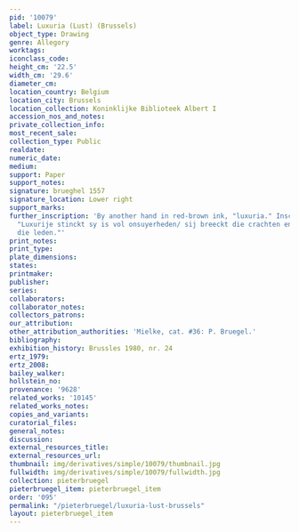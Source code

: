 ```yaml
---
pid: '10079'
label: Luxuria (Lust) (Brussels)
object_type: Drawing
genre: Allegory
worktags:
iconclass_code:
height_cm: '22.5'
width_cm: '29.6'
diameter_cm:
location_country: Belgium
location_city: Brussels
location_collection: Koninklijke Biblioteek Albert I
accession_nos_and_notes:
private_collection_info:
most_recent_sale:
collection_type: Public
realdate:
numeric_date:
medium:
support: Paper
support_notes:
signature: brueghel 1557
signature_location: Lower right
support_marks:
further_inscription: 'By another hand in red-brown ink, "luxuria." Inscription below:
  "Luxurije stinckt sy is vol onsuyerheden/ sij breeckt die crachten en sij swackt
  die leden."'
print_notes:
print_type:
plate_dimensions:
states:
printmaker:
publisher:
series:
collaborators:
collaborator_notes:
collectors_patrons:
our_attribution:
other_attribution_authorities: 'Mielke, cat. #36: P. Bruegel.'
bibliography:
exhibition_history: Brussles 1980, nr. 24
ertz_1979:
ertz_2008:
bailey_walker:
hollstein_no:
provenance: '9628'
related_works: '10145'
related_works_notes:
copies_and_variants:
curatorial_files:
general_notes:
discussion:
external_resources_title:
external_resources_url:
thumbnail: img/derivatives/simple/10079/thumbnail.jpg
fullwidth: img/derivatives/simple/10079/fullwidth.jpg
collection: pieterbruegel
pieterbruegel_item: pieterbruegel_item
order: '095'
permalink: "/pieterbruegel/luxuria-lust-brussels"
layout: pieterbruegel_item
---
```

